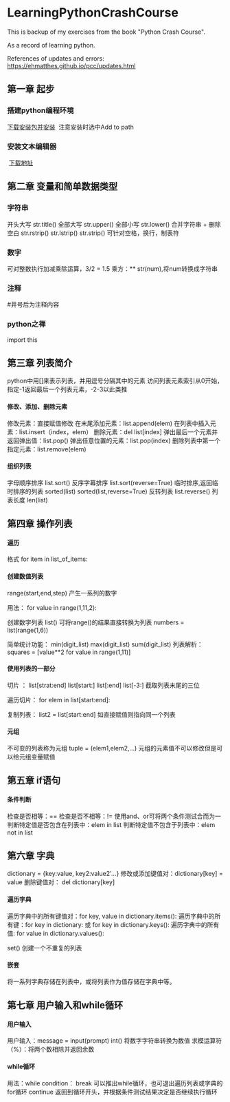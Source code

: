 # LearningPythonCrashCourse

This is backup of my exercises from the book "Python Crash Course".

As a record of learning python.

References of updates and errors: https://ehmatthes.github.io/pcc/updates.html

## 第一章 起步

### 搭建python编程环境
[下载安装包并安装](https://www.python.org/downloads/) 
注意安装时选中Add to path

### 安装文本编辑器
 [下载地址](geany.org)


## 第二章 变量和简单数据类型

### 字符串

开头大写 str.title()
全部大写 str.upper()
全部小写 str.lower()
合并字符串 +
删除空白 str.rstrip() str.lstrip() str.strip() 可针对空格，换行，制表符

### 数字

可对整数执行加减乘除运算，3/2 = 1.5
乘方：**
str(num),将num转换成字符串

### 注释

#井号后为注释内容

### python之禅
import this

## 第三章 列表简介

python中用[]来表示列表，并用逗号分隔其中的元素
访问列表元素索引从0开始，指定-1返回最后一个列表元素，-2-3以此类推

#### 修改、添加、删除元素
修改元素：直接赋值修改
在末尾添加元素：list.append(elem)
在列表中插入元素：list.insert（index，elem）
删除元素：del list[index]
弹出最后一个元素并返回弹出值：list.pop()
弹出任意位置的元素：list.pop(index)
删除列表中第一个指定元素：list.remove(elem)


#### 组织列表
字母顺序排序 list.sort()
反序字幕排序 list.sort(reverse=True)
临时排序,返回临时排序的列表 sorted(list) sorted(list,reverse=True) 
反转列表 list.reverse()
列表长度 len(list)

## 第四章 操作列表

#### 遍历
格式 for item in list_of_items:

#### 创建数值列表
range(start,end,step) 产生一系列的数字

用法：
for value in range(1,11,2):

创建数字列表 list() 可将range()的结果直接转换为列表
numbers = list(range(1,6))

简单统计功能：
min(digit_list)
max(digit_list)
sum(digit_list)
列表解析：squares = [value**2 for value in range(1,11)]

#### 使用列表的一部分
切片 ：
list[strat:end]
list[start:]
list[:end]
list[-3:] 截取列表末尾的三位

遍历切片：
for elem in list[start:end]:

复制列表：
list2 = list[start:end]
如直接赋值则指向同一个列表


#### 元组
不可变的列表称为元组
tuple = (elem1,elem2,...)
元组的元素值不可以修改但是可以给元组变量赋值


## 第五章 if语句

#### 条件判断
检查是否相等：==
检查是否不相等：!=
使用and、or可将两个条件测试合而为一
判断特定值是否包含在列表中：elem in list
判断特定值不包含于列表中：elem not in list

## 第六章 字典

dictionary = {key:value, key2:value2'...}
修改或添加键值对：dictionary[key] = value
删除键值对： del dictionary[key]

#### 遍历字典
遍历字典中的所有键值对：for key, value in dictionary.items():
遍历字典中的所有键：for key in dictionary:   或 for key in dictionary.keys():
遍历字典中的所有值: for value in dictionary.values():

set() 创建一个不重复的列表

#### 嵌套
将一系列字典存储在列表中，或将列表作为值存储在字典中等。


## 第七章 用户输入和while循环

#### 用户输入
用户输入：message = input(prompt)
int() 将数字字符串转换为数值
求模运算符（%）：将两个数相除并返回余数

#### while循环
用法：while condition：
break 可以推出while循环，也可退出遍历列表或字典的for循环
continue 返回到循环开头，并根据条件测试结果决定是否继续执行循环

